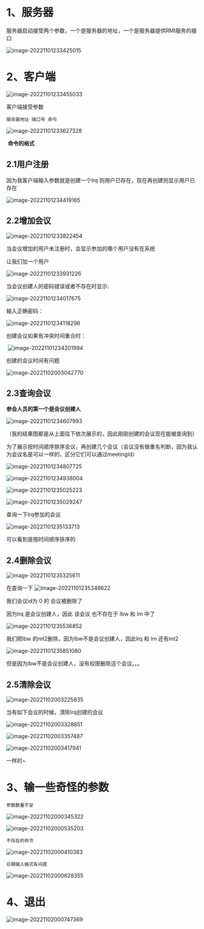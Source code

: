 # 1、服务器



服务器启动接受两个参数，一个是服务器的地址，一个是服务器提供RMI服务的接口



![image-20221101233425015](mdPictre/image-20221101233425015.png)



# 2、客户端



![image-20221101233455033](mdPictre\image-20221101233455033.png)



客户端接受参数

`服务器地址 端口号 命令`



![image-20221101233627328](mdPictre\image-20221101233627328.png)

​																									**命令的格式**

## 2.1用户注册

因为我客户端输入参数就是创建一个lrq 则用户已存在，现在再创建则显示用户已存在

![image-20221101234419165](mdPictre\image-20221101234419165.png)



## 2.2增加会议



![image-20221101233822454](mdPictre\image-20221101233822454.png)

当会议增加的用户未注册时，会显示参加的哪个用户没有在系统



让我们加一个用户 

![image-20221101233931226](mdPictre\image-20221101233931226.png)



当会议创建人的密码错误或者不存在时显示:

![image-20221101234017675](mdPictre\image-20221101234017675.png)



输入正确密码：

![image-20221101234118296](mdPictre\image-20221101234118296.png)



创建会议如果有冲突时间重合时：

​	![image-20221101234201994](mdPictre\image-20221101234201994.png)



创建的会议时间有问题

![image-20221102003042770](mdPictre\image-20221102003042770.png)

## 2.3查询会议

**参会人员的第一个是会议创建人**

![image-20221101234607993](mdPictre\image-20221101234607993.png)

（我的结果图都是从上面往下依次展示的，因此刚刚创建的会议现在能被查询到）

为了展示按时间顺序排序会议，再创建几个会议（会议没有做重名判断，因为我认为会议名是可以一样的，区分它们可以通过meetingId）

![image-20221101234807725](mdPictre\image-20221101234807725.png)



![image-20221101234938004](mdPictre\image-20221101234938004.png)

![image-20221101235025223](mdPictre\image-20221101235025223.png)

![image-20221101235029247](mdPictre\image-20221101235029247.png)



查询一下lrq参加的会议

![image-20221101235133713](mdPictre\image-20221101235133713.png)

可以看到是按时间顺序排序的



## 2.4删除会议

![image-20221101235325611](mdPictre\image-20221101235325611.png)

在查询一下	![image-20221101235348622](mdPictre\image-20221101235348622.png)



我们会议id为 0 的 会议被删除了

因为lrq 是会议创建人，因此 该会议 也不存在于 lbw 和 lm 中了

![image-20221101235536852](mdPictre\image-20221101235536852.png)



我们把lbw 的mt2删除，因为lbw不是会议创建人，因此lrq 和 lm 还有mt2	

![image-20221101235851080](mdPictre\image-20221101235851080.png)

但是因为lbw不是会议创建人，没有权限删除这个会议。。。

## 2.5清除会议 

![image-20221102003225835](mdPictre\image-20221102003225835.png)

当有如下会议的时候，清除lrq创建的会议

![image-20221102003328851](mdPictre\image-20221102003328851.png)

![image-20221102003357487](mdPictre\image-20221102003357487.png)

![image-20221102003417941](mdPictre\image-20221102003417941.png)

一样的~



# 3、输一些奇怪的参数

`参数数量不足`

![image-20221102000345322](mdPictre\image-20221102000345322.png)

![image-20221102000535203](mdPictre\image-20221102000535203.png)

`不存在的命令`

![image-20221102000410383](mdPictre\image-20221102000410383.png)

`日期输入格式有问题`

![image-20221102000628355](mdPictre\image-20221102000628355.png)

# 4、退出

![image-20221102000747369](mdPictre\image-20221102000747369.png)



